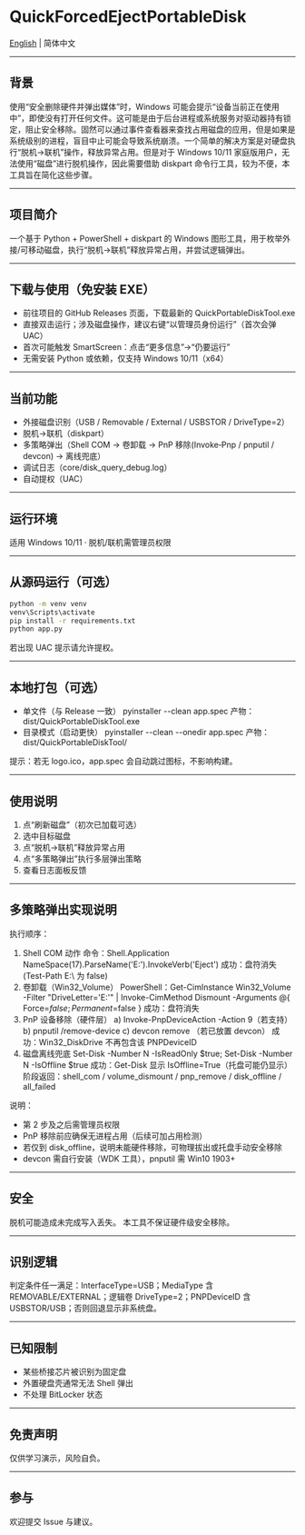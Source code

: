 # QuickForcedEjectPortableDisk

[English](README.en.md) | 简体中文

---
## 背景
使用“安全删除硬件并弹出媒体”时，Windows 可能会提示“设备当前正在使用中”，即使没有打开任何文件。这可能是由于后台进程或系统服务对驱动器持有锁定，阻止安全移除。固然可以通过事件查看器来查找占用磁盘的应用，但是如果是系统级别的进程，盲目中止可能会导致系统崩溃。一个简单的解决方案是对硬盘执行“脱机→联机”操作，释放异常占用。但是对于 Windows 10/11 家庭版用户，无法使用“磁盘”进行脱机操作，因此需要借助 diskpart 命令行工具，较为不便，本工具旨在简化这些步骤。

---
## 项目简介
一个基于 Python + PowerShell + diskpart 的 Windows 图形工具，用于枚举外接/可移动磁盘，执行“脱机→联机”释放异常占用，并尝试逻辑弹出。

---
## 下载与使用（免安装 EXE）
- 前往项目的 GitHub Releases 页面，下载最新的 QuickPortableDiskTool.exe
- 直接双击运行；涉及磁盘操作，建议右键“以管理员身份运行”（首次会弹 UAC）
- 首次可能触发 SmartScreen：点击“更多信息”→“仍要运行”
- 无需安装 Python 或依赖，仅支持 Windows 10/11（x64）

---
## 当前功能
- 外接磁盘识别（USB / Removable / External / USBSTOR / DriveType=2）
- 脱机→联机（diskpart）
- 多策略弹出（Shell COM → 卷卸载 → PnP 移除(Invoke‑Pnp / pnputil / devcon) → 离线兜底）
- 调试日志（core/disk_query_debug.log）
- 自动提权（UAC）

---
## 运行环境
适用 Windows 10/11 · 脱机/联机需管理员权限

---
## 从源码运行（可选）
```bash
python -m venv venv
venv\Scripts\activate
pip install -r requirements.txt
python app.py
```
若出现 UAC 提示请允许提权。

---
## 本地打包（可选）
- 单文件（与 Release 一致）
  pyinstaller --clean app.spec
  产物：dist/QuickPortableDiskTool.exe
- 目录模式（启动更快）
  pyinstaller --clean --onedir app.spec
  产物：dist/QuickPortableDiskTool/

提示：若无 logo.ico，app.spec 会自动跳过图标，不影响构建。

---
## 使用说明
1. 点“刷新磁盘”（初次已加载可选）
2. 选中目标磁盘
3. 点“脱机->联机”释放异常占用
4. 点“多策略弹出”执行多层弹出策略
5. 查看日志面板反馈

---
## 多策略弹出实现说明
执行顺序：
1. Shell COM 动作
   命令：Shell.Application NameSpace(17).ParseName('E:').InvokeVerb('Eject')
   成功：盘符消失 (Test-Path E:\ 为 false)
2. 卷卸载（Win32_Volume）
   PowerShell：Get-CimInstance Win32_Volume -Filter "DriveLetter='E:'" | Invoke-CimMethod Dismount -Arguments @{ Force=$false; Permanent=$false }
   成功：盘符消失
3. PnP 设备移除（硬件层）
   a) Invoke-PnpDeviceAction -Action 9（若支持）
   b) pnputil /remove-device <PNPDeviceID>
   c) devcon remove <PNPDeviceID>（若已放置 devcon）
   成功：Win32_DiskDrive 不再包含该 PNPDeviceID
4. 磁盘离线兜底
   Set-Disk -Number N -IsReadOnly $true; Set-Disk -Number N -IsOffline $true
   成功：Get-Disk 显示 IsOffline=True（托盘可能仍显示）
阶段返回：shell_com / volume_dismount / pnp_remove / disk_offline / all_failed

说明：
- 第 2 步及之后需管理员权限
- PnP 移除前应确保无进程占用（后续可加占用检测）
- 若仅到 disk_offline，说明未能硬件移除，可物理拔出或托盘手动安全移除
- devcon 需自行安装（WDK 工具），pnputil 需 Win10 1903+

---
## 安全
脱机可能造成未完成写入丢失。
本工具不保证硬件级安全移除。

---
## 识别逻辑
判定条件任一满足：InterfaceType=USB；MediaType 含 REMOVABLE/EXTERNAL；逻辑卷 DriveType=2；PNPDeviceID 含 USBSTOR/USB；否则回退显示非系统盘。

---
## 已知限制
- 某些桥接芯片被识别为固定盘
- 外置硬盘壳通常无法 Shell 弹出
- 不处理 BitLocker 状态

---
## 免责声明
仅供学习演示，风险自负。

---
## 参与
欢迎提交 Issue 与建议。
